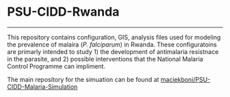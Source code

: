# PSU-CIDD-Rwanda
---
This repository contains configuration, GIS, analysis files used for modeling the prevalence of malaira (*P. falciparum*) in Rwanda. These configuratoins are primarly intended to study 1) the development of antimalaria resistnace in the parasite, and 2) possible interventions that the National Malaria Control Programme can impliment.

The main repository for the simuation can be found at [maciekboni/PSU-CIDD-Malaria-Simulation](https://github.com/maciekboni/PSU-CIDD-Malaria-Simulation)
